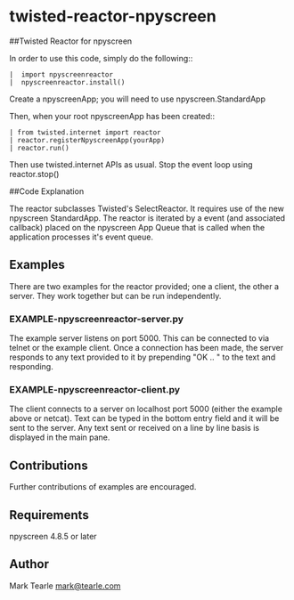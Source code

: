 # twisted-reactor-npyscreen

##Twisted Reactor for npyscreen

In order to use this code, simply do the following::

    |  import npyscreenreactor
    |  npyscreenreactor.install()

Create a npyscreenApp; you will need to use npyscreen.StandardApp

Then, when your root npyscreenApp has been created::

    | from twisted.internet import reactor
    | reactor.registerNpyscreenApp(yourApp)
    | reactor.run()

Then use twisted.internet APIs as usual. 
Stop the event loop using reactor.stop()

##Code Explanation

The reactor subclasses Twisted's SelectReactor.  It requires use of
the new npyscreen StandardApp.  The reactor is iterated by a event 
(and associated callback) placed on the npyscreen App Queue that is called 
when the application processes it's event queue.

## Examples

There are two examples for the reactor provided; one a client, the other
a server.    They work together but can be run independently.

### EXAMPLE-npyscreenreactor-server.py

The example server listens on port 5000.  This can be connected to via telnet
or the example client.   Once a connection has been made, the server
responds to any text provided to it by prepending "OK .. " to the text
and responding.

### EXAMPLE-npyscreenreactor-client.py

The client connects to a server on localhost port 5000 (either the example
above or netcat).   Text can be typed in the bottom entry field and it
will be sent to the server.  Any text sent or received on a line by line
basis is displayed in the main pane.

## Contributions

Further contributions of examples are encouraged.

## Requirements

npyscreen 4.8.5 or later

## Author

Mark Tearle <mark@tearle.com>
